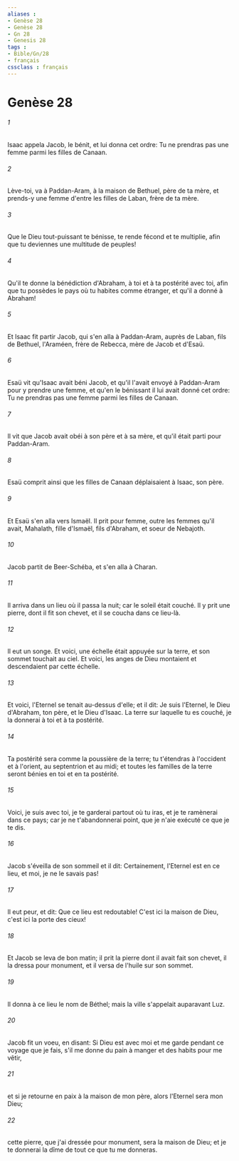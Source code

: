 ```yaml
---
aliases : 
- Genèse 28
- Genèse 28
- Gn 28
- Genesis 28
tags : 
- Bible/Gn/28
- français
cssclass : français
---
```


# Genèse 28

###### 1
Isaac appela Jacob, le bénit, et lui donna cet ordre: Tu ne prendras pas une femme parmi les filles de Canaan.
###### 2
Lève-toi, va à Paddan-Aram, à la maison de Bethuel, père de ta mère, et prends-y une femme d'entre les filles de Laban, frère de ta mère.
###### 3
Que le Dieu tout-puissant te bénisse, te rende fécond et te multiplie, afin que tu deviennes une multitude de peuples!
###### 4
Qu'il te donne la bénédiction d'Abraham, à toi et à ta postérité avec toi, afin que tu possèdes le pays où tu habites comme étranger, et qu'il a donné à Abraham!
###### 5
Et Isaac fit partir Jacob, qui s'en alla à Paddan-Aram, auprès de Laban, fils de Bethuel, l'Araméen, frère de Rebecca, mère de Jacob et d'Esaü.
###### 6
Esaü vit qu'Isaac avait béni Jacob, et qu'il l'avait envoyé à Paddan-Aram pour y prendre une femme, et qu'en le bénissant il lui avait donné cet ordre: Tu ne prendras pas une femme parmi les filles de Canaan.
###### 7
Il vit que Jacob avait obéi à son père et à sa mère, et qu'il était parti pour Paddan-Aram.
###### 8
Esaü comprit ainsi que les filles de Canaan déplaisaient à Isaac, son père.
###### 9
Et Esaü s'en alla vers Ismaël. Il prit pour femme, outre les femmes qu'il avait, Mahalath, fille d'Ismaël, fils d'Abraham, et soeur de Nebajoth.
###### 10
Jacob partit de Beer-Schéba, et s'en alla à Charan.
###### 11
Il arriva dans un lieu où il passa la nuit; car le soleil était couché. Il y prit une pierre, dont il fit son chevet, et il se coucha dans ce lieu-là.
###### 12
Il eut un songe. Et voici, une échelle était appuyée sur la terre, et son sommet touchait au ciel. Et voici, les anges de Dieu montaient et descendaient par cette échelle.
###### 13
Et voici, l'Eternel se tenait au-dessus d'elle; et il dit: Je suis l'Eternel, le Dieu d'Abraham, ton père, et le Dieu d'Isaac. La terre sur laquelle tu es couché, je la donnerai à toi et à ta postérité.
###### 14
Ta postérité sera comme la poussière de la terre; tu t'étendras à l'occident et à l'orient, au septentrion et au midi; et toutes les familles de la terre seront bénies en toi et en ta postérité.
###### 15
Voici, je suis avec toi, je te garderai partout où tu iras, et je te ramènerai dans ce pays; car je ne t'abandonnerai point, que je n'aie exécuté ce que je te dis.
###### 16
Jacob s'éveilla de son sommeil et il dit: Certainement, l'Eternel est en ce lieu, et moi, je ne le savais pas!
###### 17
Il eut peur, et dit: Que ce lieu est redoutable! C'est ici la maison de Dieu, c'est ici la porte des cieux!
###### 18
Et Jacob se leva de bon matin; il prit la pierre dont il avait fait son chevet, il la dressa pour monument, et il versa de l'huile sur son sommet.
###### 19
Il donna à ce lieu le nom de Béthel; mais la ville s'appelait auparavant Luz.
###### 20
Jacob fit un voeu, en disant: Si Dieu est avec moi et me garde pendant ce voyage que je fais, s'il me donne du pain à manger et des habits pour me vêtir,
###### 21
et si je retourne en paix à la maison de mon père, alors l'Eternel sera mon Dieu;
###### 22
cette pierre, que j'ai dressée pour monument, sera la maison de Dieu; et je te donnerai la dîme de tout ce que tu me donneras.
